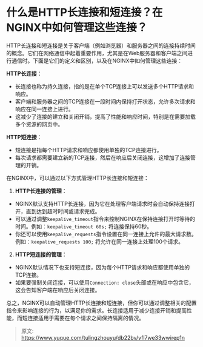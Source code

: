# 什么是HTTP长连接和短连接？在NGINX中如何管理这些连接？

HTTP长连接和短连接是关于客户端（例如浏览器）和服务器之间的连接持续时间的概念。它们在网络通信中起着重要作用，尤其是在Web服务器和客户端之间进行通信时。下面是它们的定义和区别，以及在NGINX中如何管理这些连接：

**HTTP长连接**：

- 长连接也称为持久连接，指的是在单个TCP连接上可以发送多个HTTP请求和响应。
- 客户端和服务器之间的TCP连接在一段时间内保持打开状态，允许多次请求和响应在同一连接上进行。
- 这减少了连接的建立和关闭开销，提高了性能和响应时间，特别是在需要加载多个资源的网页中。

**HTTP短连接**：

- 短连接是指每个HTTP请求和响应都使用单独的TCP连接进行。
- 每次请求都需要建立新的TCP连接，然后在响应后关闭连接，这增加了连接管理的开销。

在NGINX中，可以通过以下方式管理HTTP长连接和短连接：

1.  **HTTP长连接的管理**： 
   - NGINX默认支持HTTP长连接，因为它在处理客户端请求时会自动保持连接打开，直到达到超时时间或请求完成。
   - 可以通过调整`keepalive_timeout`指令来控制NGINX在保持连接打开时等待的时间。例如：`keepalive_timeout 60s;` 将连接保持60秒。
   - 你还可以使用`keepalive_requests`指令设置在同一连接上允许的最大请求数。例如：`keepalive_requests 100;` 将允许在同一连接上处理100个请求。
2.  **HTTP短连接的管理**： 
   - NGINX默认情况下也支持短连接，因为每个HTTP请求和响应都使用单独的TCP连接。
   - 如果要强制关闭连接，可以使用`Connection: close`头部或在响应中包含它，这会告知客户端在响应后关闭连接。

总之，NGINX可以自动管理HTTP长连接和短连接，但你可以通过调整相关的配置指令来影响连接的行为，以满足你的需求。长连接适用于减少连接开销和提高性能，而短连接适用于需要在每个请求之间保持隔离的情况。


> 原文: <https://www.yuque.com/tulingzhouyu/db22bv/vfl7we33wwirep1n>